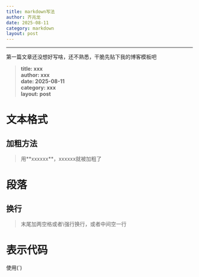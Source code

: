 ```yaml
---
title: markdown写法
author: 齐兆龙
date: 2025-08-11
category: markdown
layout: post
---
```


---
第一篇文章还没想好写啥，还不熟悉，干脆先贴下我的博客模板吧  

> **title: xxx  
 author: xxx  
 date: 2025-08-11  
 category: xxx  
 layout: post**  

# 文本格式
## 加粗方法
> 用\*\*xxxxxx\*\*，xxxxxx就被加粗了

# 段落
## 换行
> 末尾加两空格或者\强行换行，或者中间空一行

# 表示代码
使用(`)